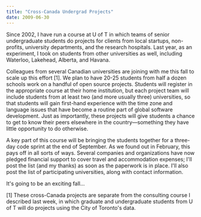 ```yaml
---
title: "Cross-Canada Undergrad Projects"
date: 2009-06-30
---
```

Since 2002, I have run a course at U of T in which  teams of senior undergraduate students do projects for clients from local startups, non-profits,  university departments, and the research hospitals. Last year, as an experiment, I took on students from other universities as well, including Waterloo,  Lakehead, Alberta, and Havana.

Colleagues from several Canadian universities are joining with me this fall to scale up this effort [1]. We plan to have 20-25 students from half a dozen schools work on a handful of open source projects. Students will register in the appropriate course at their home institution, but each project team will include students from at least two (and more usually three) universities, so that students will gain first-hand experience with the time zone and language issues that have become a routine part of global software development.  Just as importantly, these projects will give students a chance to get to know their peers elsewhere in the country—something they have little opportunity to do otherwise.

A key part of this course will be bringing the students together for a three-day code sprint at the end of September. As we found out in February, this pays off in all sorts of ways. Several companies and organizations have now pledged financial support to cover travel and accommodation expenses; I'll post the list (and my thanks) as soon as the paperwork is in place.  I'll also post the list of participating universities, along with contact information.

It's going to be an exciting fall…

[1] These cross-Canada projects are separate from the consulting course I described last week, in which graduate and undergraduate students from U of T will do projects using the City of Toronto's data.
